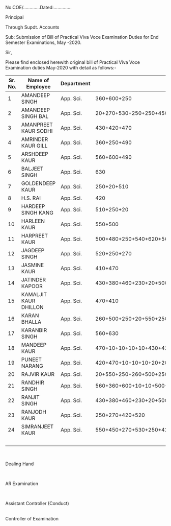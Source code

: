 No.COE/.............Dated:..............

Principal

Through Supdt. Accounts

Sub: Submission of Bill of Practical Viva Voce Examination Duties for End Semester Examinations, May -2020.

Sir,

Please find enclosed herewith original bill of Practical Viva Voce Examination duties May-2020 with detail as follows:-


| Sr. No. | Name of Employee      | Department  | Amount                                                       | Total Amount  |
|---------|-----------------------|-------------|--------------------------------------------------------------|---------------|
| 1       | AMANDEEP SINGH        | App. Sci.   | 360+600+250                                                  | 1210          |
| 2       | AMANDEEP SINGH BAL    | App. Sci.   | 20+270+530+250+250+450+470                                   | 2240          |
| 3       | AMANPREET KAUR SODHI  | App. Sci.   | 430+420+470                                                  | 1320          |
| 4       | AMRINDER KAUR GILL    | App. Sci.   | 360+250+490                                                  | 1100          |
| 5       | ARSHDEEP KAUR         | App. Sci.   | 560+600+490                                                  | 1650          |
| 6       | BALJEET SINGH         | App. Sci.   | 630                                                          | 630           |
| 7       | GOLDENDEEP KAUR       | App. Sci.   | 250+20+510                                                   | 780           |
| 8       | H.S. RAI              | App. Sci.   | 420                                                          | 420           |
| 9       | HARDEEP SINGH KANG    | App. Sci.   | 510+250+20                                                   | 780           |
| 10      | HARLEEN KAUR          | App. Sci.   | 550+500                                                      | 1050          |
| 11      | HARPREET KAUR         | App. Sci.   | 500+480+250+540+620+560+360+600+10+10                        | 3930          |
| 12      | JAGDEEP SINGH         | App. Sci.   | 520+250+270                                                  | 1040          |
| 13      | JASMINE KAUR          | App. Sci.   | 410+470                                                      | 880           |
| 14      | JATINDER KAPOOR       | App. Sci.   | 430+380+460+230+20+500+240+530+270+10+10+10+10+10+10         | 3120          |
| 15      | KAMALJIT KAUR DHILLON | App. Sci.   | 470+410                                                      | 880           |
| 16      | KARAN BHALLA          | App. Sci.   | 260+500+250+20+550+250                                       | 1830          |
| 17      | KARANBIR SINGH        | App. Sci.   | 560+630                                                      | 1190          |
| 18      | MANDEEP KAUR          | App. Sci.   | 470+10+10+10+10+430+420                                      | 1360          |
| 19      | PUNEET NARANG         | App. Sci.   | 420+470+10+10+10+20+20+550+250                               | 1760          |
| 20      | RAJVIR KAUR           | App. Sci.   | 20+550+250+260+500+250+10+10+10+10                           | 1870          |
| 21      | RANDHIR SINGH         | App. Sci.   | 560+360+600+10+10+500+480+250+540+620                        | 3930          |
| 22      | RANJIT SINGH          | App. Sci.   | 430+380+460+230+20+500+240+530+270+10+10+10+10+10+10+500+550 | 4170          |
| 23      | RANJODH KAUR          | App. Sci.   | 250+270+420+520                                              | 1460          |
| 24      | SIMRANJEET KAUR       | App. Sci.   | 550+450+270+530+250+420+10+10+10+20                          | 2520          |
|         |                       |             |                                                              | 41120         |

</br>

Dealing Hand

</br>


AR Examination

</br>


Assistant Controller (Conduct)

</br>
Controller of Examination
